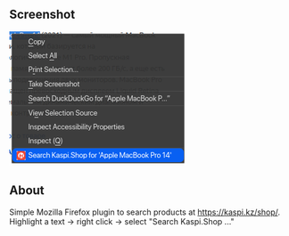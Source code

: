 ## Screenshot
![screenie-stack](https://raw.githubusercontent.com/dclimber/kaspi-shop-search-firefox/main/screenshots/screenshot.png)

## About
Simple Mozilla Firefox plugin to search products at https://kaspi.kz/shop/.
Highlight a text -> right click -> select "Search Kaspi.Shop ..."
